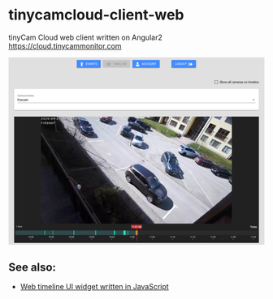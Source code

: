 # tinycamcloud-client-web
tinyCam Cloud web client written on Angular2
https://cloud.tinycammonitor.com

![Screenshot](docs/images/tinycamcloud-client-web-screenshot1.png?raw=true "Screenshot")

## See also:
- [Web timeline UI widget written in JavaScript](https://github.com/alexeyvasilyev/timeline-ui-web)
